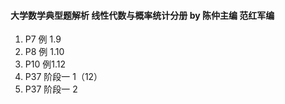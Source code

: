 #### 大学数学典型题解析 线性代数与概率统计分册 by 陈仲主编  范红军编

1. P7 例 1.9
2. P8 例 1.10
3. P10 例1.12
4. P37 阶段一 1（12）
5. P37 阶段一 2

